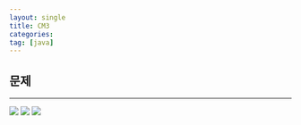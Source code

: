 ```yaml
---
layout: single
title: CM3
categories:
tag: [java]
---
```


## 문제
---

<img src = "https://user-images.githubusercontent.com/76546008/202070171-0a79a8c5-9d28-4267-9f75-b0d46bd34de8.png"/>

<img src="https://user-images.githubusercontent.com/76546008/202070174-7d1fb182-deec-4da4-aa31-7e4c5c3df5a0.png"/>

<img src="https://user-images.githubusercontent.com/76546008/202070177-076a7a4c-7e99-48b5-acd4-a6d53794c2da.png"/>